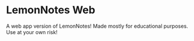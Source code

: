 LemonNotes Web
==============

A web app version of LemonNotes! Made mostly for educational purposes. Use at your own risk!
